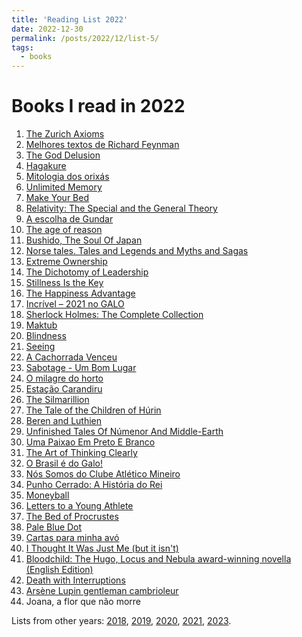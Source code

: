 ```yaml
---
title: 'Reading List 2022'
date: 2022-12-30
permalink: /posts/2022/12/list-5/
tags:
  - books
---
```


Books I read in 2022
======

1. [The Zurich Axioms][1]
2. [Melhores textos de Richard Feynman][2]
3. [The God Delusion][3]
4. [Hagakure][4]
5. [Mitologia dos orixás][5]
6. [Unlimited Memory][6]
7. [Make Your Bed][7]
8. [Relativity: The Special and the General Theory][8]
9. [A escolha de Gundar][9]
10. [The age of reason][10]
11. [Bushido, The Soul Of Japan][11]
12. [Norse tales. Tales and Legends and Myths and Sagas][12]
13. [Extreme Ownership][13]
14. [The Dichotomy of Leadership][14]
15. [Stillness Is the Key][15]
16. [The Happiness Advantage][16]
17. [Incrível – 2021 no GALO][17]
18. [Sherlock Holmes: The Complete Collection][18]
19. [Maktub][19]
20. [Blindness][20]
21. [Seeing][21]
22. [A Cachorrada Venceu][22]
23. [Sabotage - Um Bom Lugar][23]
24. [O milagre do horto][24]
25. [Estação Carandiru][25]
26. [The Silmarillion][26]
27. [The Tale of the Children of Húrin][27]
28. [Beren and Luthien][28]
29. [Unfinished Tales Of Númenor And Middle-Earth][29]
30. [Uma Paixao Em Preto E Branco][30]
31. [The Art of Thinking Clearly][31]
32. [O Brasil é do Galo!][32]
33. [Nós Somos do Clube Atlético Mineiro][33]
34. [Punho Cerrado: A História do Rei][34]
35. [Moneyball][35]
36. [Letters to a Young Athlete][36]
37. [The Bed of Procrustes][37]
38. [Pale Blue Dot][38]
39. [Cartas para minha avó][39]
40. [I Thought It Was Just Me (but it isn't)][40]
41. [Bloodchild: The Hugo, Locus and Nebula award-winning novella (English Edition)][41]
42. [Death with Interruptions][42]
43. [Arsène Lupin gentleman cambrioleur][43]
44. Joana, a flor que não morre

Lists from other years: [2018][list1], [2019][list2], [2020][list3], [2021][list4], [2023][list6].

[1]:https://www.amazon.com/Zurich-Axioms-reward-generations-bankers/dp/1897597495/ref=sr_1_1?crid=32O7V3DC0DIWI&keywords=Zurich+axioms&qid=1658433034&sprefix=zurich+axioms%2Caps%2C177&sr=8-1
[2]:https://www.amazon.com.br/Os-melhores-textos-Richard-Feynman-ebook/dp/B018T1255E/ref=tmm_kin_swatch_0?_encoding=UTF8&qid=&sr=
[3]:https://www.amazon.com/God-Delusion-Richard-Dawkins-ebook/dp/B003JTHWJQ/ref=tmm_kin_swatch_0?_encoding=UTF8&qid=1658433297&sr=8-1
[4]:https://www.amazon.com/Hagakure-Secret-Samurai-Yamamoto-Tsunetomo/dp/4805311983/ref=sr_1_1?crid=1AV1G6PV4CWQM&keywords=Hagakure&qid=1658433339&sprefix=hagakure%2Caps%2C169&sr=8-1
[5]:https://www.amazon.com/Mitologia-orixa%CC%81s-Portuguese-Reginaldo-Prandi/dp/8535900640/ref=sr_1_1?crid=21VHOOGXYCTQ8&keywords=Mitologia+dos+orix%C3%A1s&qid=1658433359&sprefix=mitologia+dos+orix%C3%A1s%2Caps%2C178&sr=8-1
[6]:https://www.amazon.com/Unlimited-Memory-Advanced-Strategies-Productive-ebook/dp/B00I3QS1XQ/ref=tmm_kin_swatch_0?_encoding=UTF8&qid=1658433373&sr=8-1
[7]:https://www.amazon.com/Make-Your-Bed-Little-Things/dp/1455570249/ref=sr_1_12?crid=APTW0DI89FP3&keywords=your+bed&qid=1658433408&sprefix=your+be%2Caps%2C189&sr=8-12
[8]:https://www.amazon.com/Relativity-Special-General-Theory-Anniversary/dp/0691191816/ref=sr_1_5?crid=2PHB247KGZN54&keywords=Relativity&qid=1658433437&sprefix=relativity%2Caps%2C188&sr=8-5
[9]:https://www.amazon.com/escolha-Gundar-Livro-Portuguese-ebook/dp/B07L46VC7R/ref=sr_1_1?crid=3SR4VPA8KR3Z9&keywords=A+escolha+de+Gundar&qid=1658433473&sprefix=a+escolha+de+gundar%2Caps%2C172&sr=8-1
[10]:https://www.amazon.com/Age-Reason-Thomas-Paine-Writings/dp/1603863419/ref=sr_1_1?crid=AU6MYRP8QYSQ&keywords=The+age+of+reason&qid=1658433540&sprefix=the+age+of+reason%2Caps%2C168&sr=8-1
[11]:https://www.amazon.com/Bushido-Japan-Annotated-Inazo-Nitobe/dp/B08P29D7MV/ref=sr_1_4?crid=48YETAYT0DDL&keywords=Bushido&qid=1658433555&sprefix=bushido%2Caps%2C192&sr=8-4
[12]:https://www.amazon.com/Box-N%C3%B3rdicos-melhores-contos-Portuguese-ebook/dp/B09MMMHRBX/ref=sr_1_1?crid=PLL34UMVW1OF&keywords=box+-+nordicos+os+melhores+contos+e+lendas&qid=1658433716&sprefix=box+-+n%C3%B3rdicos+os+melhores+contos+e+lendas%2Caps%2C182&sr=8-1
[13]:https://www.amazon.com/Extreme-Ownership-U-S-Navy-SEALs-ebook/dp/B0739PYQSS/ref=tmm_kin_swatch_0?_encoding=UTF8&qid=1658433772&sr=8-1
[14]:https://www.amazon.com/gp/product/B079Y51FC3/ref=dbs_a_def_rwt_hsch_vapi_tkin_p1_i3
[15]:https://www.amazon.com/Stillness-Key-Ryan-Holiday-ebook/dp/B07MJ3TDCZ/ref=sr_1_5?crid=3VD4WG3S7UPUR&keywords=ryan+holiday&qid=1658433818&s=digital-text&sprefix=ryan+holiday%2Cdigital-text%2C195&sr=1-5
[16]:https://www.amazon.com/Happiness-Advantage-Positive-Brain-Success-ebook/dp/B003F3PMYI/ref=sr_1_9?crid=2EOXWVRGCRMSM&keywords=harvard+happy&qid=1658433863&s=digital-text&sprefix=harvard+happ%2Cdigital-text%2C178&sr=1-9
[17]:https://www.amazon.com.br/Livro-Hulk-GIVANILDO-VIEIRA-SOUSA/dp/6599494129
[18]:https://www.amazon.com.br/SHERLOCK-HOLMES-Complete-Collection-Including-ebook/dp/B07N7DKHH5/ref=sr_1_2?__mk_pt_BR=%C3%85M%C3%85%C5%BD%C3%95%C3%91&crid=3KVW7EQPYILPY&keywords=Sherlock+Holmes%3A+Complete+Collection&qid=1658434045&s=books&sprefix=sherlock+holmes+complete+collection%2Cstripbooks%2C165&sr=1-2
[19]:https://www.amazon.com/Maktub-Portuguese-Paulo-Coelho-ebook/dp/B00CIXMN52/ref=sr_1_2?crid=D9N8ZAS0WQTA&keywords=Maktub&qid=1658434071&s=digital-text&sprefix=sherlock+holmes+complete+collection%2Cdigital-text%2C171&sr=1-2
[20]:https://www.amazon.com/Blindness-Harvest-Book-Jos%C3%A9-Saramago-ebook/dp/B003T0GBOM/ref=sr_1_2?_encoding=UTF8&qid=1658434113&refinements=p_27%3AJos%C3%A9+Saramago&s=digital-text&sr=1-2
[21]:https://www.amazon.com/gp/product/B003T0GBR4?ref_=dbs_m_mng_rwt_calw_tkin_1&storeType=ebooks&qid=1658434113&sr=1-2
[22]:https://www.amazon.com.br/Cachorrada-Venceu-Betinho-Marques/dp/6559321762/ref=sr_1_1?__mk_pt_BR=%C3%85M%C3%85%C5%BD%C3%95%C3%91&keywords=A+cachorrada+venceu&qid=1658434182&s=books&sr=1-1&ufe=app_do%3Aamzn1.fos.db68964d-7c0e-4bb2-a95c-e5cb9e32eb12
[23]:https://www.amazon.com.br/Sabotage-Bom-Lugar-Toni-C-ebook/dp/B00MI3CS8Y/ref=sr_1_1?__mk_pt_BR=%C3%85M%C3%85%C5%BD%C3%95%C3%91&crid=19A91IK0Q1DE3&keywords=Sabotage+-+Um+Bom+Lugar&qid=1658434208&s=books&sprefix=sabotage+-+um+bom+lugar%2Cstripbooks%2C161&sr=1-1
[24]:https://www.amazon.com.br/Milagredo-Horto-Andre-Fidusi/dp/856994201X/ref=sr_1_1?__mk_pt_BR=%C3%85M%C3%85%C5%BD%C3%95%C3%91&crid=3U19P4K4RFYMW&keywords=o+milagre+do+horto&qid=1661614567&sprefix=o+milagre+do+horto%2Caps%2C245&sr=8-1
[25]:https://www.amazon.com/Estac%CC%A7a%CC%83o-Carandiru-Portuguese-Drauzio-Varella/dp/8571648972/ref=sr_1_1?crid=W7LIQ0QT7RXF&keywords=esta%C3%A7%C3%A3o+carandiru&qid=1661615770&sprefix=esta%C3%A7%C3%A3o+carandiru%2Caps%2C204&sr=8-1
[26]:https://www.amazon.com/Silmarillion-Illustrated-J-R-R-Tolkien/dp/0063280779/ref=sr_1_1_sspa?crid=2WZ4IFMGIAQVG&keywords=silmarillion&qid=1661710605&sprefix=silmarillio%2Caps%2C235&sr=8-1-spons&psc=1&spLa=ZW5jcnlwdGVkUXVhbGlmaWVyPUEzRktWNFE2TVY1WFQmZW5jcnlwdGVkSWQ9QTA4MTkxNDcyS1dSOE1URUhJVEdGJmVuY3J5cHRlZEFkSWQ9QTEwNDYxNTFBN0VDS1FaQzg2T1Amd2lkZ2V0TmFtZT1zcF9hdGYmYWN0aW9uPWNsaWNrUmVkaXJlY3QmZG9Ob3RMb2dDbGljaz10cnVl
[27]:https://www.amazon.com/Narn-Ch%C3%AEn-H%C3%BArin-Tale-Children/dp/0007246226/ref=tmm_hrd_swatch_0?_encoding=UTF8&qid=1661710655&sr=8-1
[28]:https://www.amazon.com/Beren-Luthien-TOLKIEN/dp/0008214190/ref=tmm_hrd_swatch_0?_encoding=UTF8&qid=1661710714&sr=8-1
[29]:https://www.amazon.com/Unfinished-N%C3%BAmenor-Middle-earth-J-R-R-Tolkien/dp/0544337999/ref=sr_1_1?crid=2BFFCRC6QRQKB&keywords=unfinished+tales&qid=1661710756&sprefix=unfinished+tale%2Caps%2C197&sr=8-1
[30]:https://www.amazon.com/Uma-Paixao-Em-Preto-Branco/dp/8573587962/ref=sr_1_1?crid=2H0JUIZMUDA9T&keywords=Uma+Paixao+Em+Preto+E+Branco&qid=1661710803&sprefix=uma+paixao+em+preto+e+branco%2Caps%2C172&sr=8-1
[31]:https://www.amazon.com/Art-Thinking-Clearly-Rolf-Dobelli/dp/0062219693/ref=sr_1_1?keywords=think+clearly&qid=1667135813&qu=eyJxc2MiOiIyLjI0IiwicXNhIjoiMS43MSIsInFzcCI6IjEuODkifQ%3D%3D&sprefix=think+cl%2Caps%2C386&sr=8-1
[32]:https://www.amazon.com.br/Brasil-Galo-Atl%C3%A9tico-Bicampe%C3%A3o-Brasileiro/dp/6586818095/ref=sr_1_1?__mk_pt_BR=%C3%85M%C3%85%C5%BD%C3%95%C3%91&crid=3QRAAYHBE5IWT&keywords=o+brasil+%C3%A9+do+galo&qid=1667135873&qu=eyJxc2MiOiIwLjAwIiwicXNhIjoiMC4wMCIsInFzcCI6IjAuMDAifQ%3D%3D&s=books&sprefix=o+brasil+%C3%A9d%2Cstripbooks%2C128&sr=1-1&ufe=app_do%3Aamzn1.fos.6121c6c4-c969-43ae-92f7-cc248fc6181d
[33]:https://www.amazon.com.br/N%C3%B3s-Somos-Clube-Atl%C3%A9tico-Mineiro/dp/6586818087/ref=sr_1_1?__mk_pt_BR=%C3%85M%C3%85%C5%BD%C3%95%C3%91&crid=TI9XQAD3ZF0T&keywords=nos+somos+o+clube+atletico+mineiro&qid=1667135931&qu=eyJxc2MiOiIwLjAwIiwicXNhIjoiMC4wMCIsInFzcCI6IjAuMDAifQ%3D%3D&s=books&sprefix=nos+somos+o+clube+atletico+mineiro%2Cstripbooks%2C127&sr=1-1
[34]:https://www.amazon.com.br/Punho-Cerrado-Hist%C3%B3ria-do-Rei/dp/8595300119/ref=sr_1_1?__mk_pt_BR=%C3%85M%C3%85%C5%BD%C3%95%C3%91&crid=1N6SW7FI5QZB7&keywords=punho+cerrado&qid=1667135997&qu=eyJxc2MiOiIwLjk2IiwicXNhIjoiMC44NSIsInFzcCI6IjAuMDAifQ%3D%3D&s=books&sprefix=punho+cerrado%2Cstripbooks%2C173&sr=1-1
[35]:https://www.amazon.com.br/Moneyball-Art-Winning-Unfair-Game/dp/0393324818/ref=sr_1_2?__mk_pt_BR=%C3%85M%C3%85%C5%BD%C3%95%C3%91&crid=3SOPSHAZVDG79&keywords=Moneyball&qid=1667136062&qu=eyJxc2MiOiIxLjY0IiwicXNhIjoiMS43MCIsInFzcCI6IjEuNTgifQ%3D%3D&s=books&sprefix=moneyball%2Cstripbooks%2C151&sr=1-2&ufe=app_do%3Aamzn1.fos.6d798eae-cadf-45de-946a-f477d47705b9
[36]:https://www.amazon.com/Letters-Young-Athlete-Chris-Bosh/dp/1984881787/ref=sr_1_1?crid=T9ZBMQ0QKTX4&keywords=Letters+to+a+Young+Athlete&qid=1667136169&qu=eyJxc2MiOiIxLjc3IiwicXNhIjoiMS41NyIsInFzcCI6IjEuNjEifQ%3D%3D&sprefix=letters+to+a+young+athlete%2Caps%2C186&sr=8-1
[37]:https://www.amazon.com/gp/product/B00HTJQUH2/ref=dbs_a_def_rwt_bibl_vppi_i43
[38]:https://www.amazon.com/Pale-Blue-Dot-Vision-Future-ebook/dp/B004W0I3LW/ref=tmm_kin_swatch_0?_encoding=UTF8&qid=1667136324&sr=1-5
[39]:https://www.amazon.com.br/Cartas-para-minha-Djamila-Ribeiro-ebook/dp/B0974VY5GX/ref=tmm_kin_swatch_0?_encoding=UTF8&qid=1669480791&sr=8-1
[40]:https://www.amazon.com/Thought-Was-Just-but-isnt-ebook/dp/B000SEHDGM?ref_=ast_sto_dp
[41]:https://www.amazon.com.br/Filhos-Sangue-Outras-Hist%C3%B3rias-Octavia/dp/6586015014
[42]:https://www.amazon.com/Death-Interruptions-Jose-Saramago-ebook/dp/B003T0GBQK/ref=sr_1_2?crid=124APL60SZXZ&keywords=saramago&qid=1672483684&sprefix=saramago%2Caps%2C173&sr=8-2
[43]:https://www.amazon.com/Ars%C3%A8ne-Lupin-gentleman-cambrioleur-originale/dp/B0BBXX9SQZ/ref=sr_1_1?crid=327W6P3JUZ2RF&keywords=Ars%C3%A8ne+Lupin+Gentleman+cambrioleur&qid=1672483738&sprefix=saramago%2Caps%2C134&sr=8-1

[list1]:https://tuliofalmeida.com/posts/2018/12/list-1/
[list2]:https://tuliofalmeida.com/posts/2019/12/list-2/
[list3]:https://tuliofalmeida.com/posts/2020/12/list-3/
[list4]:https://tuliofalmeida.com/posts/2020/12/list-4/
[list5]:https://tuliofalmeida.com/posts/2022/12/list-5/
[list6]:https://tuliofalmeida.com/posts/2022/12/list-6/

